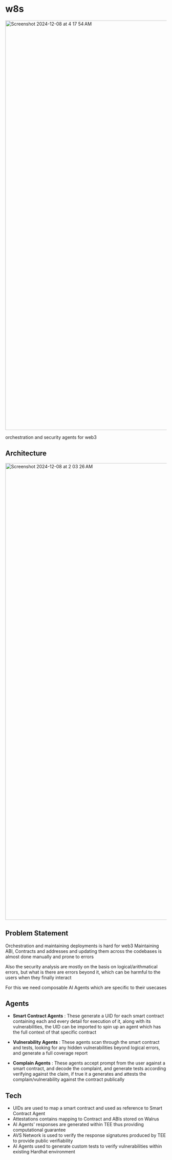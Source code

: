 
# w8s
<img width="1275" alt="Screenshot 2024-12-08 at 4 17 54 AM" src="https://github.com/user-attachments/assets/fec6ae87-5182-4095-b186-25b9c4bbcbb1">

orchestration and security agents for web3



## Architecture

<img width="1422" alt="Screenshot 2024-12-08 at 2 03 26 AM" src="https://github.com/user-attachments/assets/b67d0736-6c5c-40cd-98c0-954c15cad4ae">



## Problem Statement

Orchestration and maintaining deployments is hard for web3
Maintaining ABI, Contracts and addresses and updating them across the codebases is almost done manually and prone to errors

Also the security analysis are mostly on the basis on logical/arithmatical errors, but what is there are errors beyond it, which can be harmful to the users when they finally interact

For this we need composable AI Agents which are specific to their usecases


## Agents

- **Smart Contract Agents** : These generate a UID for each smart contract containing each and every detail for execution of it, along with its vulnerabilities, the UID can be imported to spin up an agent which has the full context of that specific contract

- **Vulnerability Agents** : These agents scan through the smart contract and tests, looking for any hidden vulnerabilities beyond logical errors, and generate a full coverage report

- **Complain Agents** : These agents accept prompt from the user against a smart contract, and decode the complaint, and generate tests according verifying against the claim, if true it a generates and attests the complain/vulnerability against the contract publically

## Tech 

- UIDs are used to map a smart contract and used as reference to Smart Contract Agent
- Attestations contains mapping to Contract and ABIs stored on Walrus
- AI Agents' responses are generated within TEE thus providing computational guarantee
- AVS Network is used to verify the response signatures produced by TEE to provide public verifiability
- AI Agents used to generate custom tests to verify vulnerabilities within existing Hardhat environment

